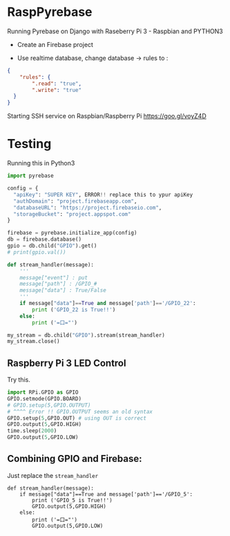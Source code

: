 # RaspPyrebase
Running Pyrebase on Django with Raseberry Pi 3 - Raspbian and PYTHON3


- Create an Firebase project

- Use realtime database, change database -> rules to :

```json
{
    "rules": {
        ".read": "true",
        ".write": "true"
  }
}
```


Starting SSH service on Raspbian/Raspberry Pi
https://goo.gl/voyZ4D

# Testing
Running this in Python3
```python
import pyrebase

config = {
  "apiKey": "SUPER KEY", ERROR!! replace this to ypur apiKey
  "authDomain": "project.firebaseapp.com",
  "databaseURL": "https://project.firebaseio.com",
  "storageBucket": "project.appspot.com"
}

firebase = pyrebase.initialize_app(config)
db = firebase.database()
gpio = db.child("GPIO").get()
# print(gpio.val())

def stream_handler(message):
    '''
    message["event"] : put
    message["path"] : /GPIO_#
    message["data"] : True/False
    '''
    if message["data"]==True and message['path']=='/GPIO_22':
        print ('GPIO_22 is True!!')
    else:
        print ('=口="')

my_stream = db.child("GPIO").stream(stream_handler)
my_stream.close()
```


## Raspberry Pi 3 LED Control
Try this.
``` python
import RPi.GPIO as GPIO
GPIO.setmode(GPIO.BOARD)
# GPIO.setup(5,GPIO.OUTPUT) 
# ^^^^ Error !! GPIO.OUTPUT seems an old syntax
GPIO.setup(5,GPIO.OUT) # using OUT is correct
GPIO.output(5,GPIO.HIGH)
time.sleep(2000)
GPIO.output(5,GPIO.LOW)
```

## Combining GPIO and Firebase:
Just replace the `stream_handler`
```
def stream_handler(message):
    if message["data"]==True and message['path']=='/GPIO_5':
        print ('GPIO_5 is True!!')
        GPIO.output(5,GPIO.HIGH)
    else:
        print ('=口="')
        GPIO.output(5,GPIO.LOW)
```
